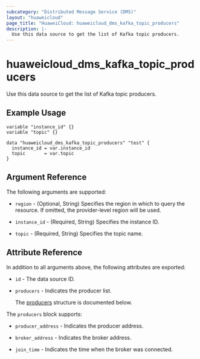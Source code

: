 ```yaml
---
subcategory: "Distributed Message Service (DMS)"
layout: "huaweicloud"
page_title: "HuaweiCloud: huaweicloud_dms_kafka_topic_producers"
description: |-
  Use this data source to get the list of Kafka topic producers.
---
```


# huaweicloud_dms_kafka_topic_producers

Use this data source to get the list of Kafka topic producers.

## Example Usage

```hcl
variable "instance_id" {}
variable "topic" {}

data "huaweicloud_dms_kafka_topic_producers" "test" {
  instance_id = var.instance_id
  topic       = var.topic
}
```

## Argument Reference

The following arguments are supported:

* `region` - (Optional, String) Specifies the region in which to query the resource.
  If omitted, the provider-level region will be used.

* `instance_id` - (Required, String) Specifies the instance ID.

* `topic` - (Required, String) Specifies the topic name.

## Attribute Reference

In addition to all arguments above, the following attributes are exported:

* `id` - The data source ID.

* `producers` - Indicates the producer list.

  The [producers](#producers_struct) structure is documented below.

<a name="producers_struct"></a>
The `producers` block supports:

* `producer_address` - Indicates the producer address.

* `broker_address` - Indicates the broker address.

* `join_time` - Indicates the time when the broker was connected.
